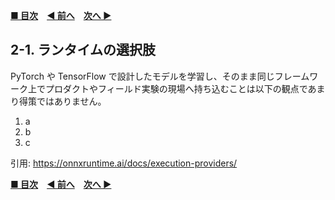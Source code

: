 **[■ 目次](https://github.com/CyberAgentAILab/model-acceleration-tutorial/tree/main?tab=readme-ov-file#table-of-contents)**　**[◀ 前へ](https://github.com/CyberAgentAILab/model-acceleration-tutorial/blob/main/01_Introduction/1_2-What_to_explain_and_what_not_to_explain.md)**　**[次へ ▶]()**

## 2-1. ランタイムの選択肢
PyTorch や TensorFlow で設計したモデルを学習し、そのまま同じフレームワーク上でプロダクトやフィールド実験の現場へ持ち込むことは以下の観点であまり得策ではありません。

1. a
2. b
3. c

引用: https://onnxruntime.ai/docs/execution-providers/

**[■ 目次](https://github.com/CyberAgentAILab/model-acceleration-tutorial/tree/main?tab=readme-ov-file#table-of-contents)**　**[◀ 前へ](https://github.com/CyberAgentAILab/model-acceleration-tutorial/blob/main/01_Introduction/1_2-What_to_explain_and_what_not_to_explain.md)**　**[次へ ▶]()**
